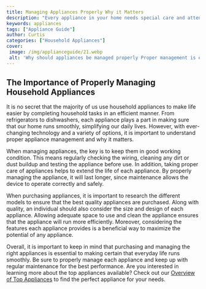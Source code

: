 ```yaml
---
title: Managing Appliances Properly Why it Matters
description: "Every appliance in your home needs special care and attention to last its full lifespan Learn the importance of managing your appliances and how to properly maintain them in this blog post"
keywords: appliances
tags: ["Appliance Guide"]
author: Curtis
categories: ["Household Appliances"]
cover: 
 image: /img/applianceguide/21.webp
 alt: 'Why should appliances be managed properly Proper management is essential for long-lasting use energy efficiency and safety'
---
```

## The Importance of Properly Managing Household Appliances
It is no secret that the majority of us use household appliances to make life easier by completing household tasks in an efficient manner. From refrigerators to dishwashers, each appliance plays a part in making sure that our home runs smoothly, simplifying our daily lives. However, with ever-changing technology and a variety of options, it is important to understand proper appliance management and why it matters. 

When managing appliances, the key is to keep them in good working condition. This means regularly checking the wiring, cleaning any dirt or dust buildup and testing the appliance before use. In addition, taking proper care of appliances helps to extend the life of each appliance. By properly managing the appliance, it will last longer, since maintenance allows the device to operate correctly and safely. 

When purchasing appliances, it is important to research the different models to ensure that the best quality appliances are purchased. Along with quality, an individual should also consider the size and design of each appliance. Allowing adequate space to use and clean the appliance ensures that the appliance will run more efficiently. Moreover, considering the features each appliance provides is a beneficial way to maximize the potential of any appliance. 

Overall, it is important to keep in mind that purchasing and managing the right appliances is essential to making certain that everyday life runs smoothly. Be sure to properly manage each appliance and keep up with regular maintenance for the best performance. Are you interested in learning more about the top appliances available? Check out our [Overview of Top Appliances](./pages/appliance-overview) to find the perfect appliance for your needs.
